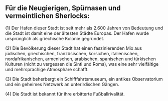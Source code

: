 ## Für die Neugierigen, Spürnasen und vermeintlichen Sherlocks:

(1) Der Hafen dieser Stadt ist seit mehr als 2.600 Jahren von Bedeutung und die Stadt ist damit eine der ältesten Städte Europas. Der Hafen wurde ursprünglich als griechische Kolonie gegründet.

(2) Die Bevölkerung dieser Stadt hat einen faszinierenden Mix aus jüdischen, griechischen, französischen, korsichen, italienischen, nordafrikanischen, armenischen, arabischen, spanischen und türkischen Kulturen (nicht zu vergessen die Sinti und Roma), was eine sehr vielfältige und mehrsprachige Atmosphäre schafft.

(3) Die Stadt beherbergt ein Schifffahrtsmuseum, ein antikes Observatorium und ein geheimes Netzwerk an unterirdischen Gängen.

(4) Die Stadt ist bekannt für ihre erbitterte Fußballrivalität.
